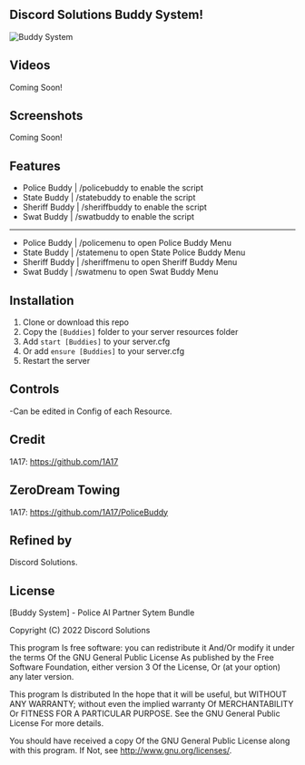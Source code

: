 ## Discord Solutions Buddy System!
![Buddy System](https://media.discordapp.net/attachments/982855421779922944/1036771144210071682/Copy_of_Winch_System_1.png?width=705&height=397)



## Videos
Coming Soon!

## Screenshots
Coming Soon!


## Features
- Police Buddy | /policebuddy to enable the script
- State Buddy | /statebuddy to enable the script
- Sheriff Buddy | /sheriffbuddy to enable the script
- Swat Buddy | /swatbuddy to enable the script
-----------------------------------------------------
- Police Buddy | /policemenu to open Police Buddy Menu
- State Buddy | /statemenu to open State Police Buddy Menu
- Sheriff Buddy | /sheriffmenu to open Sheriff Buddy Menu
- Swat Buddy | /swatmenu to open Swat Buddy Menu




## Installation
1. Clone or download this repo
2. Copy the `[Buddies]` folder to your server resources folder
3. Add `start [Buddies]` to your server.cfg
4. Or add `ensure [Buddies]` to your server.cfg
5. Restart the server

## Controls
-Can be edited in Config of each Resource.


## Credit
1A17: https://github.com/1A17
## ZeroDream Towing
1A17: https://github.com/1A17/PoliceBuddy
## Refined by
Discord Solutions.

## License
[Buddy System] - Police AI Partner Sytem Bundle

Copyright (C) 2022 Discord Solutions

This program Is free software: you can redistribute it And/Or modify it under the terms Of the GNU General Public License As published by the Free Software Foundation, either version 3 Of the License, Or (at your option) any later version.

This program Is distributed In the hope that it will be useful, but WITHOUT ANY WARRANTY; without even the implied warranty Of MERCHANTABILITY Or FITNESS FOR A PARTICULAR PURPOSE. See the GNU General Public License For more details.

You should have received a copy Of the GNU General Public License along with this program. If Not, see http://www.gnu.org/licenses/.

